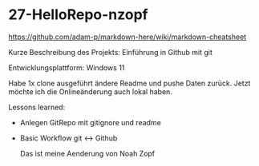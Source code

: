 # 27-HelloRepo-nzopf

https://github.com/adam-p/markdown-here/wiki/markdown-cheatsheet

Kurze Beschreibung des Projekts: Einführung in Github mit git

Entwicklungsplattform: Windows 11

Habe 1x clone ausgeführt ändere Readme und pushe Daten zurück.
Jetzt möchte ich die Onlineänderung auch lokal haben.

Lessons learned:
* Anlegen GitRepo mit gitignore und readme
* Basic Workflow git <-> Github


	Das ist meine Aenderung von Noah Zopf


